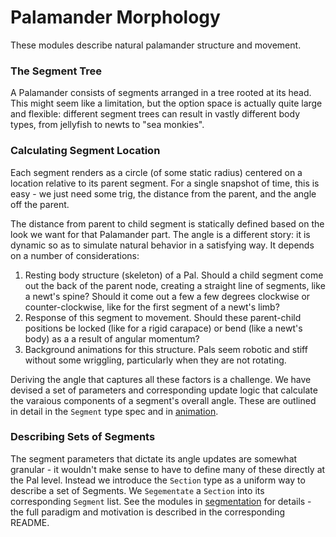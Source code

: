 # Palamander Morphology

These modules describe natural palamander structure and movement.

### The Segment Tree

A Palamander consists of segments arranged in a tree rooted at its head. This might seem like a limitation, but the option space is actually quite large and flexible: different segment trees can result in vastly different body types, from jellyfish to newts to "sea monkies".

### Calculating Segment Location
Each segment renders as a circle (of some static radius) centered on a location relative to its parent segment. For a single snapshot of time, this is easy - we just need some trig, the distance from the parent, and the angle off the parent.

The distance from parent to child segment is statically defined based on the look we want for that Palamander part. The angle is a different story: it is dynamic so as to simulate natural behavior in a satisfying way. It depends on a number of considerations:
1. Resting body structure (skeleton) of a Pal. Should a child segment come out the back of the parent node, creating a straight line of segments, like a newt's spine? Should it come out a few a few degrees clockwise or counter-clockwise, like for the first segment of a newt's limb?
2. Response of this segment to movement. Should these parent-child positions be locked (like for a rigid carapace) or bend (like a newt's body) as a a result of angular momentum?
3. Background animations for this structure. Pals seem robotic and stiff without some wriggling, particularly when they are not rotating.

Deriving the angle that captures all these factors is a challenge. We have devised a set of parameters and corresponding update logic that calculate the varaious components of a segment's overall angle. These are outlined in detail in the `Segment` type spec and in [animation](./animation).

### Describing Sets of Segments

The segment parameters that dictate its angle updates are somewhat granular - it wouldn't make sense to have to define many of these directly at the Pal level. Instead we introduce the `Section` type as a uniform way to describe a set of Segments. We `Segementate` a `Section` into its corresponding `Segment` list. See the modules in [segmentation](./animation) for details - the full paradigm and motivation is described in the corresponding README.